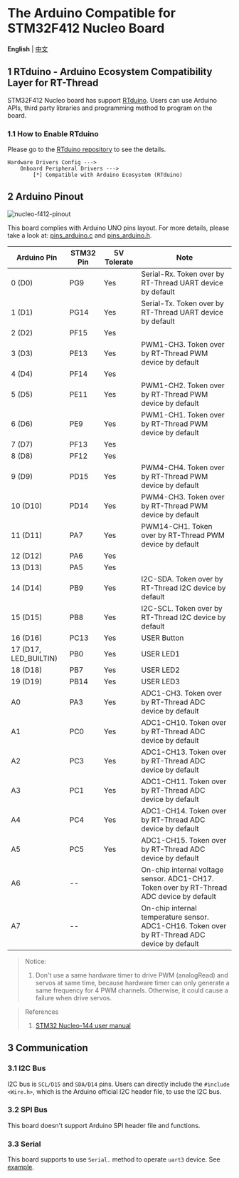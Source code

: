 # The Arduino Compatible for STM32F412 Nucleo Board

**English** | [中文](README_zh.md)

## 1 RTduino - Arduino Ecosystem Compatibility Layer for RT-Thread

STM32F412 Nucleo board has support [RTduino](https://github.com/RTduino/RTduino). Users can use Arduino APIs, third party libraries and programming method to program on the board.

### 1.1 How to Enable RTduino

Please go to the [RTduino repository](https://github.com/RTduino/RTduino) to see the details.

```Kconfig
Hardware Drivers Config --->
    Onboard Peripheral Drivers --->
        [*] Compatible with Arduino Ecosystem (RTduino)
```

## 2 Arduino Pinout

![nucleo-f412-pinout](nucleo-f412-pinout.png)

This board complies with Arduino UNO pins layout. For more details, please take a look at: [pins_arduino.c](pins_arduino.c) and [pins_arduino.h](pins_arduino.h).

| Arduino Pin           | STM32 Pin | 5V Tolerate | Note                                                                                          |
| --------------------- | --------- | ----------- | --------------------------------------------------------------------------------------------- |
| 0 (D0)                | PG9       | Yes         | Serial-Rx. Token over by RT-Thread UART device by default                                     |
| 1 (D1)                | PG14      | Yes         | Serial-Tx. Token over by RT-Thread UART device by default                                     |
| 2 (D2)                | PF15      | Yes         |                                                                                               |
| 3 (D3)                | PE13      | Yes         | PWM1-CH3. Token over by RT-Thread PWM device by default                                       |
| 4 (D4)                | PF14      | Yes         |                                                                                               |
| 5 (D5)                | PE11      | Yes         | PWM1-CH2. Token over by RT-Thread PWM device by default                                       |
| 6 (D6)                | PE9       | Yes         | PWM1-CH1. Token over by RT-Thread PWM device by default                                       |
| 7 (D7)                | PF13      | Yes         |                                                                                               |
| 8 (D8)                | PF12      | Yes         |                                                                                               |
| 9 (D9)                | PD15      | Yes         | PWM4-CH4. Token over by RT-Thread PWM device by default                                       |
| 10 (D10)              | PD14      | Yes         | PWM4-CH3. Token over by RT-Thread PWM device by default                                       |
| 11 (D11)              | PA7       | Yes         | PWM14-CH1. Token over by RT-Thread PWM device by default                                      |
| 12 (D12)              | PA6       | Yes         |                                                                                               |
| 13 (D13)              | PA5       | Yes         |                                                                                               |
| 14 (D14)              | PB9       | Yes         | I2C-SDA. Token over by RT-Thread I2C device by default                                        |
| 15 (D15)              | PB8       | Yes         | I2C-SCL. Token over by RT-Thread I2C device by default                                        |
| 16 (D16)              | PC13      | Yes         | USER Button                                                                                   |
| 17 (D17, LED_BUILTIN) | PB0       | Yes         | USER LED1                                                                                     |
| 18 (D18)              | PB7       | Yes         | USER LED2                                                                                     |
| 19 (D19)              | PB14      | Yes         | USER LED3                                                                                     |
| A0                    | PA3       | Yes         | ADC1-CH3. Token over by RT-Thread ADC device by default                                       |
| A1                    | PC0       | Yes         | ADC1-CH10. Token over by RT-Thread ADC device by default                                      |
| A2                    | PC3       | Yes         | ADC1-CH13. Token over by RT-Thread ADC device by default                                      |
| A3                    | PC1       | Yes         | ADC1-CH11. Token over by RT-Thread ADC device by default                                      |
| A4                    | PC4       | Yes         | ADC1-CH14. Token over by RT-Thread ADC device by default                                      |
| A5                    | PC5       | Yes         | ADC1-CH15. Token over by RT-Thread ADC device by default                                      |
| A6                    | --        |             | On-chip internal voltage sensor. ADC1-CH17. Token over by RT-Thread ADC device by default     |
| A7                    | --        |             | On-chip internal temperature sensor. ADC1-CH16. Token over by RT-Thread ADC device by default |

> Notice:
> 
> 1. Don't use a same hardware timer to drive PWM (analogRead) and servos at same time, because hardware timer can only generate a same frequency for 4 PWM channels. Otherwise, it could cause a failure when drive servos.

> References
> 
> 1. [STM32 Nucleo-144 user manual](https://www.st.com/resource/en/user_manual/um1974-stm32-nucleo144-boards-mb1137-stmicroelectronics.pdf)

## 3 Communication

### 3.1 I2C Bus

I2C bus is `SCL/D15` and `SDA/D14` pins. Users can directly include the `#include <Wire.h>`, which is the Arduino official I2C header file, to use the I2C bus.

### 3.2 SPI Bus

This board doesn't support Arduino SPI header file and functions.

### 3.3 Serial

This board supports to use `Serial.` method to operate `uart3` device. See [example](https://github.com/RTduino/RTduino/blob/master/examples/Basic/helloworld.cpp).
